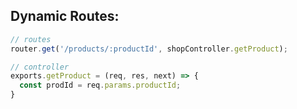 ## Dynamic Routes:
```javascript
// routes
router.get('/products/:productId', shopController.getProduct);

// controller
exports.getProduct = (req, res, next) => {
  const prodId = req.params.productId;
}
```
